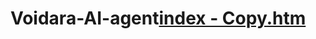 # Voidara-AI-agent[index - Copy.htm](https://github.com/user-attachments/files/22526963/index.-.Copy.htm)
